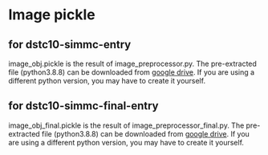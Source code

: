 # Image pickle

## for dstc10-simmc-entry
image_obj.pickle is the result of image_preprocessor.py. The pre-extracted file (python3.8.8) can be downloaded from [google drive](https://drive.google.com/file/d/1uktgTrt6kxRsr2-WrozaJrtjXk0G2wCo/view?usp=sharing). If you are using a different python version, you may have to create it yourself.

## for dstc10-simmc-final-entry
image_obj_final.pickle is the result of image_preprocessor_final.py. The pre-extracted file (python3.8.8) can be downloaded from [google drive](https://drive.google.com/file/d/17R4KOLlXNM37GZ49aEtH1_dmxEkLEFJ8/view?usp=sharing). If you are using a different python version, you may have to create it yourself.
